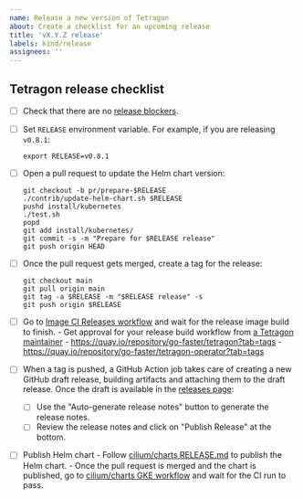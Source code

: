 ```yaml
---
name: Release a new version of Tetragon
about: Create a checklist for an upcoming release
title: 'vX.Y.Z release'
labels: kind/release
assignees: ''
---
```


## Tetragon release checklist

- [ ] Check that there are no [release blockers].

- [ ] Set `RELEASE` environment variable. For example, if you are releasing `v0.8.1`:

      export RELEASE=v0.8.1

- [ ] Open a pull request to update the Helm chart version:

      git checkout -b pr/prepare-$RELEASE
      ./contrib/update-helm-chart.sh $RELEASE
      pushd install/kubernetes
      ./test.sh
      popd
      git add install/kubernetes/
      git commit -s -m "Prepare for $RELEASE release"
      git push origin HEAD

- [ ] Once the pull request gets merged, create a tag for the release:

      git checkout main
      git pull origin main
      git tag -a $RELEASE -m "$RELEASE release" -s
      git push origin $RELEASE

- [ ] Go to [Image CI Releases workflow] and wait for the release image build to finish.
      - Get approval for your release build workflow from [a Tetragon maintainer]
      - https://quay.io/repository/go-faster/tetragon?tab=tags
      - https://quay.io/repository/go-faster/tetragon-operator?tab=tags

- [ ] When a tag is pushed, a GitHub Action job takes care of creating a new GitHub
      draft release, building artifacts and attaching them to the draft release. Once
      the draft is available in the [releases page]:
  - [ ] Use the "Auto-generate release notes" button to generate the release notes.
  - [ ] Review the release notes and click on "Publish Release" at the bottom.

- [ ] Publish Helm chart
      - Follow [cilium/charts RELEASE.md] to publish the Helm chart.
      - Once the pull request is merged and the chart is published, go to [cilium/charts GKE workflow] and wait for the
        CI run to pass.

[release blockers]: https://github.com/go-faster/tetragon/issues?q=is%3Aissue+is%3Aopen+label%3Arelease-blocker
[Image CI Releases workflow]: https://github.com/go-faster/tetragon/actions/workflows/build-images-releases.yml
[cilium/charts RELEASE.md]: https://github.com/cilium/charts/blob/master/RELEASE.md
[cilium/charts GKE workflow]: https://github.com/cilium/charts/actions/workflows/conformance-tetragon-gke.yaml
[releases page]: https://github.com/go-faster/tetragon/releases
[a Tetragon maintainer]: https://github.com/orgs/cilium/teams/tetragon-maintainers/members
